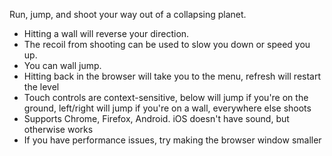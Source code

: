 Run, jump, and shoot your way out of a collapsing planet. 

* Hitting a wall will reverse your direction. 
* The recoil from shooting can be used to slow you down or speed you up. 
* You can wall jump. 
* Hitting back in the browser will take you to the menu, refresh will restart the level
* Touch controls are context-sensitive, below will jump if you're on the ground, left/right will jump if you're on a wall, everywhere else shoots
* Supports Chrome, Firefox, Android. iOS doesn't have sound, but otherwise works
* If you have performance issues, try making the browser window smaller